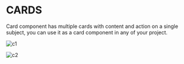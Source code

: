 # CARDS

Card component has multiple cards with content and action on a single subject, you can use it as a card component in any of your project.


![c1](https://user-images.githubusercontent.com/80476561/150655049-157783de-582c-43d6-bebe-1fde4545701d.png)


![c2](https://user-images.githubusercontent.com/80476561/150655093-e3f5daaf-c37e-46f0-959e-e1197c9df9ca.png)
